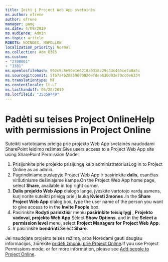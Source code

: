 ```yaml
---
title: Įeiti į Project Web App svetainės
ms.author: efrene
author: efrene
manager: pamg
ms.date: 4/09/2019
ms.audience: Admin
ms.topic: article
ROBOTS: NOINDEX, NOFOLLOW
localization_priority: Normal
ms.collection: Adm_O365
ms.custom:
- "2700001"
- "1381"
ms.openlocfilehash: 992c5c5e90e1e6218a0318c29c34c465ce7a8a5c
ms.sourcegitcommit: 5fb7a4b28859690020efdea630d03e70cc0e6334
ms.translationtype: MT
ms.contentlocale: lt-LT
ms.lasthandoff: 06/28/2019
ms.locfileid: "35359449"
---
```

# <a name="help-with-permissions-in-project-online"></a><span data-ttu-id="5d82f-102">Padėti su teises Project Online</span><span class="sxs-lookup"><span data-stu-id="5d82f-102">Help with permissions in Project Online</span></span>

<span data-ttu-id="5d82f-103">Suteikti vartotojams prieigą prie projekto Web App svetainės naudodami SharePoint leidimo režimas:</span><span class="sxs-lookup"><span data-stu-id="5d82f-103">Give users access to a Project Web App site using SharePoint Permission Mode:</span></span>

1. <span data-ttu-id="5d82f-104">Prisijunkite prie projekto prisijungę kaip administratorius</span><span class="sxs-lookup"><span data-stu-id="5d82f-104">Log in to Project Online as an admin.</span></span>
2. <span data-ttu-id="5d82f-105">Pagrindiniame puslapyje Project Web App ir pasirinkite **dalis**, esančias viršutiniame dešiniajame kampe.</span><span class="sxs-lookup"><span data-stu-id="5d82f-105">On the Project Web App home page, select **Share**, available in top right corner.</span></span>
3. <span data-ttu-id="5d82f-106">**Dalis projekto Web App** dialogo lange, įveskite vartotojo vardą asmens, kurį norite suteikti prieigą prie į lauką **Kviesti žmones** .</span><span class="sxs-lookup"><span data-stu-id="5d82f-106">In the **Share Project Web App** dialog box, type the user name of the person you want to give access to in the **Invite People** box.</span></span>
4. <span data-ttu-id="5d82f-107">Pasirinkite **Rodyti parinktis**ir meniu **pasirinkite teisių lygį** , **Projekto vadovai, projekto Web App**.</span><span class="sxs-lookup"><span data-stu-id="5d82f-107">Select **Show Options**, and in the **Select a permission level** menu, select **Project Managers for Project Web App**.</span></span>
5. <span data-ttu-id="5d82f-108">Ir pasirinkite **bendrinti**.</span><span class="sxs-lookup"><span data-stu-id="5d82f-108">Select **Share**.</span></span>

<span data-ttu-id="5d82f-109">Jei naudojate projekto teisės režimą, arba Norėdami gauti daugiau informacijos, žiūrėkite [pridėti žmonių prie Project Online](https://docs.microsoft.com/projectonline/step-2-add-people-to-project-online).</span><span class="sxs-lookup"><span data-stu-id="5d82f-109">If you use Project Permissions mode, or for more information, please see [Add people to Project Online](https://docs.microsoft.com/projectonline/step-2-add-people-to-project-online).</span></span>
